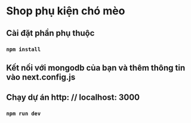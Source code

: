 # Shop phụ kiện chó mèo







## Cài đặt phần phụ thuộc
### `npm install`

## Kết nối với mongodb của bạn và thêm thông tin vào next.config.js

## Chạy dự án http: // localhost: 3000
### `npm run dev`


